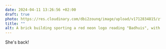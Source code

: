 ```yaml
---
date: 2024-04-11 13:26:56 +02:00
draft: true
photo: https://res.cloudinary.com/dbi2zounq/image/upload/v1712834815/zf9shewizbakdffij33j.jpg
title: ""
alt: A brick building sporting a red neon logo reading "Badhuis", with warm lights shining through a large wall of liquor, against a cloudy early evening sky.
---
```


She's back!
